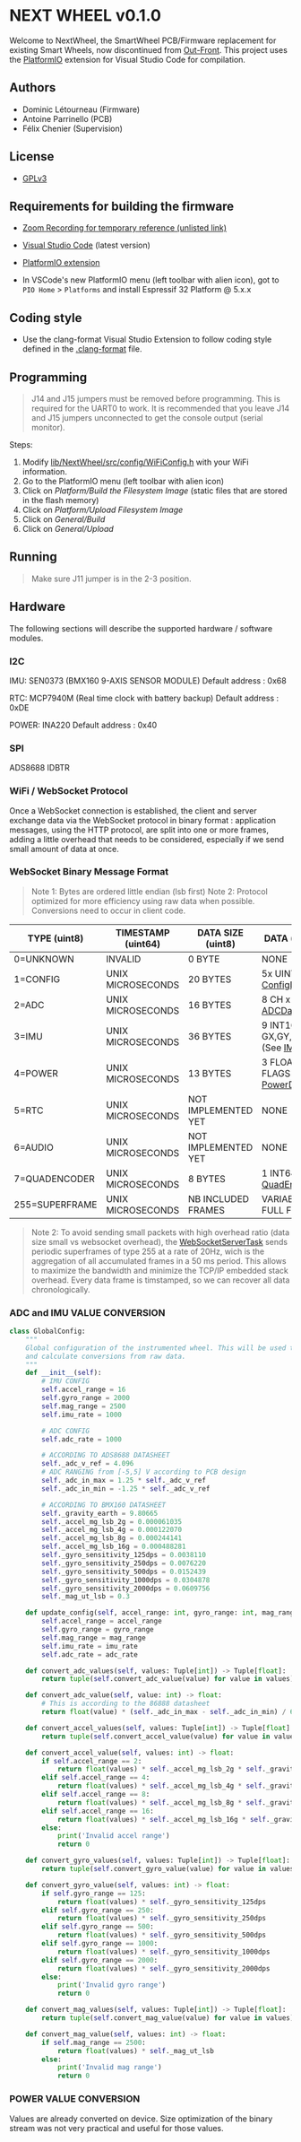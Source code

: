 # NEXT WHEEL v0.1.0

Welcome to NextWheel, the SmartWheel PCB/Firmware replacement for existing Smart Wheels, now discontinued from [Out-Front](https://out-front.com). This project uses the [PlatformIO](https://platformio.org/) extension for Visual Studio Code for compilation.

## Authors

* Dominic Létourneau (Firmware)
* Antoine Parrinello (PCB)
* Félix Chenier (Supervision)

## License

* [GPLv3](https://www.gnu.org/licenses/gpl-3.0.txt)

## Requirements for building the firmware

* [Zoom Recording for temporary reference (unlisted link)](https://uqam.ca.panopto.com/Panopto/Pages/Viewer.aspx?id=369eabaa-aeb1-4282-85cf-af47011472e2)

* [Visual Studio Code](https://code.visualstudio.com/download) (latest version)
* [PlatformIO extension](https://platformio.org/)
* In VSCode's new PlatformIO menu (left toolbar with alien icon), got to `PIO Home` > `Platforms` and install Espressif 32 Platform @ 5.x.x

## Coding style

* Use the clang-format Visual Studio Extension to follow coding style defined in the [.clang-format](.clang-format) file.

## Programming

> J14 and J15 jumpers must be removed before programming. This is required for the UART0 to work.
> It is recommended that you leave J14 and J15 jumpers unconnected to get the console output (serial monitor).

Steps:

1. Modify [lib/NextWheel/src/config/WiFiConfig.h](lib/NextWheel/src/config/WiFiConfig.h) with your WiFi information.
2. Go to the PlatformIO menu (left toolbar with alien icon)
3. Click on *Platform/Build the Filesystem Image* (static files that are stored in the flash memory)
4. Click on *Platform/Upload Filesystem Image*
5. Click on *General/Build*
6. Click on *General/Upload*

## Running

> Make sure J11 jumper is in the 2-3 position.

## Hardware

The following sections will describe the supported hardware / software modules.

### I2C

IMU: SEN0373 (BMX160 9-AXIS SENSOR MODULE)
Default address : 0x68

RTC: MCP7940M (Real time clock with battery backup)
Default address : 0xDE

POWER: INA220
Default address : 0x40

### SPI

ADS8688  IDBTR

### WiFi / WebSocket Protocol

Once a WebSocket connection is established, the client and server exchange data via the WebSocket protocol in binary format : application messages, using the HTTP protocol, are split into one or more frames, adding a little overhead that needs to be considered, especially if we send small amount of data at once.

### WebSocket Binary Message Format

> Note 1: Bytes are ordered little endian (lsb first)
> Note 2: Protocol optimized for more efficiency using raw data when possible. Conversions need to occur in client code.

| TYPE (uint8)   | TIMESTAMP (uint64)   | DATA SIZE (uint8)   | DATA (variable byte(s)) |
|----------------|----------------------|---------------------|-------------------------|
| 0=UNKNOWN      | INVALID              | 0 BYTE              | NONE                    |
| 1=CONFIG       | UNIX MICROSECONDS    | 20 BYTES            | 5x UINT32 (See [ConfigData](lib/NextWheel/src/config/GlobalConfig.h)) |
| 2=ADC          | UNIX MICROSECONDS    | 16 BYTES            | 8 CH x UINT16 (See [ADCDataFrame](lib/NextWheel/src/data/ADCDataFrame.h)) |
| 3=IMU          | UNIX MICROSECONDS    | 36 BYTES            | 9 INT16 (AX,AY,AZ, GX,GY,GZ, MX,MY,MZ) (See [IMUDataFrame](lib/NextWheel/src/data/IMUDataFrame.h)) |
| 4=POWER        | UNIX MICROSECONDS    | 13 BYTES            | 3 FLOAT32 (V,I,P) + FLAGS (uint8) (See [PowerDataFrame](lib/NextWheel/src/data/PowerDataFrame.h)) |
| 5=RTC          | UNIX MICROSECONDS    | NOT IMPLEMENTED YET | NONE                    |
| 6=AUDIO        | UNIX MICROSECONDS    | NOT IMPLEMENTED YET | NONE                    |
| 7=QUADENCODER  | UNIX MICROSECONDS    | 8 BYTES             | 1 INT64 (See [QuadEncoderDataFrame](lib/NextWheel/src/data/QuadEncoderDataFrame.h))|
| 255=SUPERFRAME | UNIX MICROSECONDS    | NB INCLUDED FRAMES  | VARIABLE NUMBER OF FULL FRAMES |

> Note 2: To avoid sending small packets with high overhead ratio (data size small vs websocket overhead), the [WebSocketServerTask](src/tasks/WebSocketServerTask.h) sends periodic superframes of type 255 at a rate of 20Hz, wich is the aggregation of all accumulated frames in a 50 ms period. This allows to maximize the bandwidth and minimize the TCP/IP embedded stack overhead. Every data frame is timstamped, so we can recover all data chronologically.

### ADC and IMU VALUE CONVERSION

```python
class GlobalConfig:
    """
    Global configuration of the instrumented wheel. This will be used to store current configuration
    and calculate conversions from raw data.
    """
    def __init__(self):
        # IMU CONFIG
        self.accel_range = 16
        self.gyro_range = 2000
        self.mag_range = 2500
        self.imu_rate = 1000

        # ADC CONFIG
        self.adc_rate = 1000

        # ACCORDING TO ADS8688 DATASHEET
        self._adc_v_ref = 4.096
        # ADC RANGING from [-5,5] V according to PCB design
        self._adc_in_max = 1.25 * self._adc_v_ref
        self._adc_in_min = -1.25 * self._adc_v_ref

        # ACCORDING TO BMX160 DATASHEET
        self._gravity_earth = 9.80665
        self._accel_mg_lsb_2g = 0.000061035
        self._accel_mg_lsb_4g = 0.000122070
        self._accel_mg_lsb_8g = 0.000244141
        self._accel_mg_lsb_16g = 0.000488281
        self._gyro_sensitivity_125dps = 0.0038110
        self._gyro_sensitivity_250dps = 0.0076220
        self._gyro_sensitivity_500dps = 0.0152439
        self._gyro_sensitivity_1000dps = 0.0304878
        self._gyro_sensitivity_2000dps = 0.0609756
        self._mag_ut_lsb = 0.3

    def update_config(self, accel_range: int, gyro_range: int, mag_range: int,  imu_rate: int, adc_rate: int):
        self.accel_range = accel_range
        self.gyro_range = gyro_range
        self.mag_range = mag_range
        self.imu_rate = imu_rate
        self.adc_rate = adc_rate

    def convert_adc_values(self, values: Tuple[int]) -> Tuple[float]:
        return tuple(self.convert_adc_value(value) for value in values)

    def convert_adc_value(self, value: int) -> float:
        # This is according to the 86888 datasheet
        return float(value) * (self._adc_in_max - self._adc_in_min) / 65535. + self._adc_in_min

    def convert_accel_values(self, values: Tuple[int]) -> Tuple[float]:
        return tuple(self.convert_accel_value(value) for value in values)

    def convert_accel_value(self, values: int) -> float:
        if self.accel_range == 2:
            return float(values) * self._accel_mg_lsb_2g * self._gravity_earth
        elif self.accel_range == 4:
            return float(values) * self._accel_mg_lsb_4g * self._gravity_earth
        elif self.accel_range == 8:
            return float(values) * self._accel_mg_lsb_8g * self._gravity_earth
        elif self.accel_range == 16:
            return float(values) * self._accel_mg_lsb_16g * self._gravity_earth
        else:
            print('Invalid accel range')
            return 0

    def convert_gyro_values(self, values: Tuple[int]) -> Tuple[float]:
        return tuple(self.convert_gyro_value(value) for value in values)

    def convert_gyro_value(self, values: int) -> float:
        if self.gyro_range == 125:
            return float(values) * self._gyro_sensitivity_125dps
        elif self.gyro_range == 250:
            return float(values) * self._gyro_sensitivity_250dps
        elif self.gyro_range == 500:
            return float(values) * self._gyro_sensitivity_500dps
        elif self.gyro_range == 1000:
            return float(values) * self._gyro_sensitivity_1000dps
        elif self.gyro_range == 2000:
            return float(values) * self._gyro_sensitivity_2000dps
        else:
            print('Invalid gyro range')
            return 0

    def convert_mag_values(self, values: Tuple[int]) -> Tuple[float]:
        return tuple(self.convert_mag_value(value) for value in values)

    def convert_mag_value(self, values: int) -> float:
        if self.mag_range == 2500:
            return float(values) * self._mag_ut_lsb
        else:
            print('Invalid mag range')
            return 0

```

### POWER VALUE CONVERSION

Values are already converted on device. Size optimization of the binary stream was not very practical and useful for those values.
